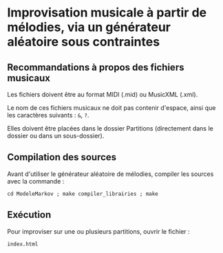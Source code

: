 # Improvisation musicale à partir de mélodies, via un générateur aléatoire sous contraintes

## Recommandations à propos des fichiers musicaux

Les fichiers doivent être au format MIDI (.mid) ou MusicXML (.xml).

Le nom de ces fichiers musicaux ne doit pas contenir d'espace, ainsi que les caractères suivants : `&`, `?`.

Elles doivent être placées dans le dossier Partitions (directement dans le dossier ou dans un sous-dossier).

## Compilation des sources

Avant d'utiliser le générateur aléatoire de mélodies, compiler les sources avec la commande :

    cd ModeleMarkov ; make compiler_librairies ; make

## Exécution

Pour improviser sur une ou plusieurs partitions, ouvrir le fichier :

    index.html

